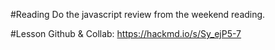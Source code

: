 #Reading
Do the javascript review from the weekend reading.

#Lesson
Github & Collab: https://hackmd.io/s/Sy_ejP5-7